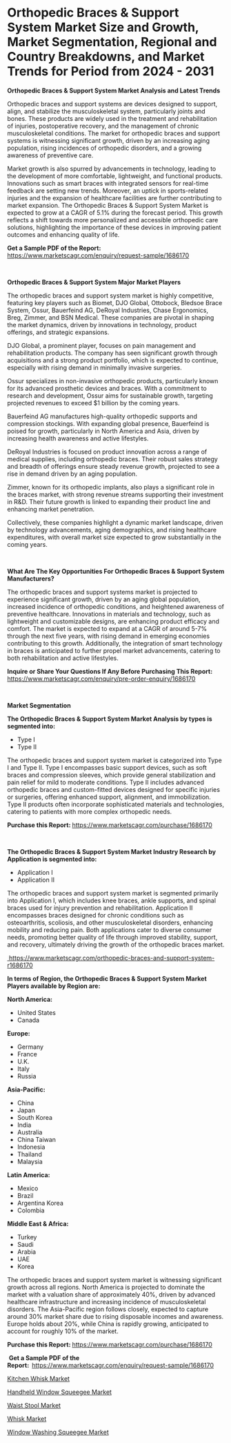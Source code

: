 <p><h1>Orthopedic Braces & Support System Market Size and Growth, Market Segmentation, Regional and Country Breakdowns, and Market Trends for Period from 2024 -  2031</h1></p><p><strong>Orthopedic Braces & Support System Market Analysis and Latest Trends</strong></p>
<p><p>Orthopedic braces and support systems are devices designed to support, align, and stabilize the musculoskeletal system, particularly joints and bones. These products are widely used in the treatment and rehabilitation of injuries, postoperative recovery, and the management of chronic musculoskeletal conditions. The market for orthopedic braces and support systems is witnessing significant growth, driven by an increasing aging population, rising incidences of orthopedic disorders, and a growing awareness of preventive care.</p><p>Market growth is also spurred by advancements in technology, leading to the development of more comfortable, lightweight, and functional products. Innovations such as smart braces with integrated sensors for real-time feedback are setting new trends. Moreover, an uptick in sports-related injuries and the expansion of healthcare facilities are further contributing to market expansion. The Orthopedic Braces & Support System Market is expected to grow at a CAGR of 5.1% during the forecast period. This growth reflects a shift towards more personalized and accessible orthopedic care solutions, highlighting the importance of these devices in improving patient outcomes and enhancing quality of life.</p></p>
<p><strong>Get a Sample PDF of the Report:&nbsp;</strong> <a href="https://www.marketscagr.com/enquiry/request-sample/1686170?utm_campaign=1166&utm_medium=2&utm_source=Github&utm_content=ia&utm_term=17122024&utm_id=orthopedic-braces-support-system">https://www.marketscagr.com/enquiry/request-sample/1686170</a></p>
<p>&nbsp;</p>
<p><strong>Orthopedic Braces & Support System Major Market Players</strong></p>
<p><p>The orthopedic braces and support system market is highly competitive, featuring key players such as Biomet, DJO Global, Ottobock, Bledsoe Brace System, Ossur, Bauerfeind AG, DeRoyal Industries, Chase Ergonomics, Breg, Zimmer, and BSN Medical. These companies are pivotal in shaping the market dynamics, driven by innovations in technology, product offerings, and strategic expansions.</p><p>DJO Global, a prominent player, focuses on pain management and rehabilitation products. The company has seen significant growth through acquisitions and a strong product portfolio, which is expected to continue, especially with rising demand in minimally invasive surgeries.</p><p>Ossur specializes in non-invasive orthopedic products, particularly known for its advanced prosthetic devices and braces. With a commitment to research and development, Ossur aims for sustainable growth, targeting projected revenues to exceed $1 billion by the coming years.</p><p>Bauerfeind AG manufactures high-quality orthopedic supports and compression stockings. With expanding global presence, Bauerfeind is poised for growth, particularly in North America and Asia, driven by increasing health awareness and active lifestyles.</p><p>DeRoyal Industries is focused on product innovation across a range of medical supplies, including orthopedic braces. Their robust sales strategy and breadth of offerings ensure steady revenue growth, projected to see a rise in demand driven by an aging population.</p><p>Zimmer, known for its orthopedic implants, also plays a significant role in the braces market, with strong revenue streams supporting their investment in R&D. Their future growth is linked to expanding their product line and enhancing market penetration.</p><p>Collectively, these companies highlight a dynamic market landscape, driven by technology advancements, aging demographics, and rising healthcare expenditures, with overall market size expected to grow substantially in the coming years.</p></p>
<p>&nbsp;</p>
<p><strong>What Are The Key Opportunities For Orthopedic Braces & Support System Manufacturers?</strong></p>
<p><p>The orthopedic braces and support systems market is projected to experience significant growth, driven by an aging global population, increased incidence of orthopedic conditions, and heightened awareness of preventive healthcare. Innovations in materials and technology, such as lightweight and customizable designs, are enhancing product efficacy and comfort. The market is expected to expand at a CAGR of around 5-7% through the next five years, with rising demand in emerging economies contributing to this growth. Additionally, the integration of smart technology in braces is anticipated to further propel market advancements, catering to both rehabilitation and active lifestyles.</p></p>
<p><strong>Inquire or Share Your Questions If Any Before Purchasing This Report:</strong> <a href="https://www.marketscagr.com/enquiry/pre-order-enquiry/1686170?utm_campaign=1166&utm_medium=2&utm_source=Github&utm_content=ia&utm_term=17122024&utm_id=orthopedic-braces-support-system">https://www.marketscagr.com/enquiry/pre-order-enquiry/1686170</a></p>
<p>&nbsp;</p>
<p><strong>Market Segmentation</strong></p>
<p><strong>The Orthopedic Braces & Support System Market Analysis by types is segmented into:</strong></p>
<p><ul><li>Type I</li><li>Type II</li></ul></p>
<p><p>The orthopedic braces and support system market is categorized into Type I and Type II. Type I encompasses basic support devices, such as soft braces and compression sleeves, which provide general stabilization and pain relief for mild to moderate conditions. Type II includes advanced orthopedic braces and custom-fitted devices designed for specific injuries or surgeries, offering enhanced support, alignment, and immobilization. Type II products often incorporate sophisticated materials and technologies, catering to patients with more complex orthopedic needs.</p></p>
<p><strong>Purchase this Report:&nbsp;</strong><a href="https://www.marketscagr.com/purchase/1686170?utm_campaign=1166&utm_medium=2&utm_source=Github&utm_content=ia&utm_term=17122024&utm_id=orthopedic-braces-support-system">https://www.marketscagr.com/purchase/1686170</a></p>
<p>&nbsp;</p>
<p><strong>The Orthopedic Braces & Support System Market Industry Research by Application is segmented into:</strong></p>
<p><ul><li>Application I</li><li>Application II</li></ul></p>
<p><p>The orthopedic braces and support system market is segmented primarily into Application I, which includes knee braces, ankle supports, and spinal braces used for injury prevention and rehabilitation. Application II encompasses braces designed for chronic conditions such as osteoarthritis, scoliosis, and other musculoskeletal disorders, enhancing mobility and reducing pain. Both applications cater to diverse consumer needs, promoting better quality of life through improved stability, support, and recovery, ultimately driving the growth of the orthopedic braces market.</p></p>
<p><a href="https://www.marketscagr.com/orthopedic-braces-and-support-system-r1686170?utm_campaign=1166&utm_medium=2&utm_source=Github&utm_content=ia&utm_term=17122024&utm_id=orthopedic-braces-support-system">&nbsp;https://www.marketscagr.com/orthopedic-braces-and-support-system-r1686170</a></p>
<p><strong>In terms of Region, the Orthopedic Braces & Support System Market Players available by Region are:</strong></p>
<p>
    <p> <strong> North America: </strong>
        <ul>
            <li>United States</li>
            <li>Canada</li>
        </ul>
        </p> 
    <p> <strong> Europe: </strong>
        <ul>
            <li>Germany</li>
            <li>France</li>
            <li>U.K.</li>
            <li>Italy</li>
            <li>Russia</li>
        </ul>
        </p> 
    <p> <strong> Asia-Pacific: </strong>
        <ul>
            <li>China</li>
            <li>Japan</li>
            <li>South Korea</li>
            <li>India</li>
            <li>Australia</li>
            <li>China Taiwan</li>
            <li>Indonesia</li>
            <li>Thailand</li>
            <li>Malaysia</li>
        </ul>
        </p> 
    <p> <strong> Latin America: </strong>
        <ul>
            <li>Mexico</li>
            <li>Brazil</li>
            <li>Argentina Korea</li>
            <li>Colombia</li>
        </ul>
        </p> 
    <p> <strong> Middle East & Africa: </strong>
        <ul>
            <li>Turkey</li>
            <li>Saudi</li>
            <li>Arabia</li>
            <li>UAE</li>
            <li>Korea</li>
        </ul>
    </p>
    </p>
<p><p>The orthopedic braces and support system market is witnessing significant growth across all regions. North America is projected to dominate the market with a valuation share of approximately 40%, driven by advanced healthcare infrastructure and increasing incidence of musculoskeletal disorders. The Asia-Pacific region follows closely, expected to capture around 30% market share due to rising disposable incomes and awareness. Europe holds about 20%, while China is rapidly growing, anticipated to account for roughly 10% of the market.</p></p>
<p><strong>Purchase this Report: </strong><a href="https://www.marketscagr.com/purchase/1686170?utm_campaign=1166&utm_medium=2&utm_source=Github&utm_content=ia&utm_term=17122024&utm_id=orthopedic-braces-support-system">https://www.marketscagr.com/purchase/1686170</a></p>
<p>&nbsp;<strong>Get a Sample PDF of the Report:&nbsp;&nbsp;</strong><a href="https://www.marketscagr.com/enquiry/request-sample/1686170?utm_campaign=1166&utm_medium=2&utm_source=Github&utm_content=ia&utm_term=17122024&utm_id=orthopedic-braces-support-system">https://www.marketscagr.com/enquiry/request-sample/1686170</a></p>
<p><strong></strong></p>
<p><p><a href="https://www.linkedin.com/pulse/understanding-kitchen-whisk-market-2024-2031-development-8lpwe?utm_campaign=1166&utm_medium=2&utm_source=Github&utm_content=ia&utm_term=17122024&utm_id=orthopedic-braces-support-system">Kitchen Whisk Market</a></p><p><a href="https://www.linkedin.com/pulse/future-handheld-window-squeegee-market-key-growth-drivers-forecasted-zv0ke?utm_campaign=1166&utm_medium=2&utm_source=Github&utm_content=ia&utm_term=17122024&utm_id=orthopedic-braces-support-system">Handheld Window Squeegee Market</a></p><p><a href="https://www.linkedin.com/pulse/waist-stool-market-outlook-anticipated-growth-projected-cagr-uvcle?utm_campaign=1166&utm_medium=2&utm_source=Github&utm_content=ia&utm_term=17122024&utm_id=orthopedic-braces-support-system">Waist Stool Market</a></p><p><a href="https://www.linkedin.com/pulse/global-whisk-market-overview-2024-2031-key-growth-drivers-uz03e?utm_campaign=1166&utm_medium=2&utm_source=Github&utm_content=ia&utm_term=17122024&utm_id=orthopedic-braces-support-system">Whisk Market</a></p><p><a href="https://www.linkedin.com/pulse/window-washing-squeegee-market-global-analysis-trends-forecasts-qtf4e?utm_campaign=1166&utm_medium=2&utm_source=Github&utm_content=ia&utm_term=17122024&utm_id=orthopedic-braces-support-system">Window Washing Squeegee Market</a></p></p>